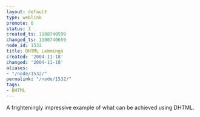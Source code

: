 ```yaml
---
layout: default
type: weblink
promote: 0
status: 1
created_ts: 1100740599
changed_ts: 1100740659
node_id: 1532
title: DHTML Lemmings
created: '2004-11-18'
changed: '2004-11-18'
aliases:
- "/node/1532/"
permalink: "/node/1532/"
tags:
- DHTML
---
```

A frighteningly impressive example of what can be achieved using DHTML.
